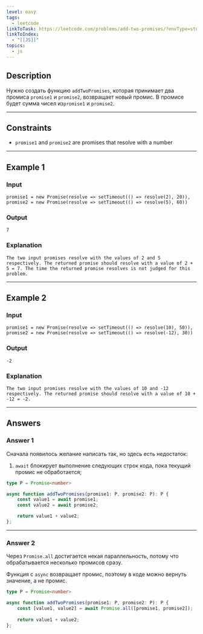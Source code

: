 ```yaml
---
level: easy
tags:
  - leetcode
linkToTask: https://leetcode.com/problems/add-two-promises/?envType=study-plan-v2&envId=30-days-of-javascript
linkToIndex:
  - "[[JS]]"
topics:
  - js
---
```

## Description

Нужно создать функцию `addTwoPromises`, которая принимает два промиса `promise1` и `promise2`, возвращает новый промис. В промисе будет сумма чисел из`promise1` и `promise2`.

---
## Constraints

- `promise1` and `promise2` are promises that resolve with a number

---
## Example 1

### Input

```
promise1 = new Promise(resolve => setTimeout(() => resolve(2), 20)), 
promise2 = new Promise(resolve => setTimeout(() => resolve(5), 60))
```
### Output

```
7
```
### Explanation

```
The two input promises resolve with the values of 2 and 5 respectively. The returned promise should resolve with a value of 2 + 5 = 7. The time the returned promise resolves is not judged for this problem.
```

---
## Example 2

### Input

```
promise1 = new Promise(resolve => setTimeout(() => resolve(10), 50)), 
promise2 = new Promise(resolve => setTimeout(() => resolve(-12), 30))
```
### Output

```
-2
```
### Explanation

```
The two input promises resolve with the values of 10 and -12 respectively. The returned promise should resolve with a value of 10 + -12 = -2.
```

---
## Answers

### Answer 1

Сначала появилось желание написать так, но здесь есть недостаток:
1. `await` блокирует выполнение следующих строк кода, пока текущий промис не обработается;

```typescript
type P = Promise<number>

async function addTwoPromises(promise1: P, promise2: P): P {
	const value1 = await promise1;
    const value2 = await promise2;

    return value1 + value2;
};

```

---
### Answer 2

Через `Promise.all` достигается некая параллельность, потому что обрабатывается несколько промисов сразу.

Функция с `async` возвращает промис, поэтому в коде можно вернуть значение, а не промис.

```typescript
type P = Promise<number>

async function addTwoPromises(promise1: P, promise2: P): P {
	const [value1, value2] = await Promise.all([promise1, promise2]);
	
    return value1 + value2;
};
   
```